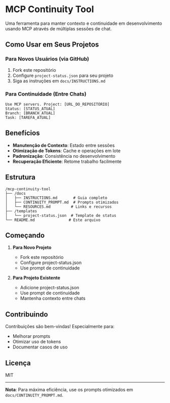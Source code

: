 # MCP Continuity Tool

Uma ferramenta para manter contexto e continuidade em desenvolvimento usando MCP através de múltiplas sessões de chat.

## Como Usar em Seus Projetos

### Para Novos Usuários (via GitHub)
1. Fork este repositório
2. Configure `project-status.json` para seu projeto
3. Siga as instruções em `docs/INSTRUCTIONS.md`

### Para Continuidade (Entre Chats)
```
Use MCP servers. Project: [URL_DO_REPOSITÓRIO]
Status: [STATUS_ATUAL]
Branch: [BRANCH_ATUAL]
Task: [TAREFA_ATUAL]
```

## Benefícios

- **Manutenção de Contexto**: Estado entre sessões
- **Otimização de Tokens**: Cache e operações em lote
- **Padronização**: Consistência no desenvolvimento
- **Recuperação Eficiente**: Retome trabalho facilmente

## Estrutura

```
/mcp-continuity-tool
├── /docs
│   ├── INSTRUCTIONS.md       # Guia completo
│   ├── CONTINUITY_PROMPT.md  # Prompts otimizados
│   └── RESOURCES.md         # Links e recursos
├── /templates
│   └── project-status.json  # Template de status
└── README.md               # Este arquivo
```

## Começando

1. **Para Novo Projeto**
   - Fork este repositório
   - Configure project-status.json
   - Use prompt de continuidade

2. **Para Projeto Existente**
   - Adicione project-status.json
   - Use prompt de continuidade
   - Mantenha contexto entre chats

## Contribuindo

Contribuições são bem-vindas! Especialmente para:
- Melhorar prompts
- Otimizar uso de tokens
- Documentar casos de uso

## Licença

MIT

---

**Nota**: Para máxima eficiência, use os prompts otimizados em `docs/CONTINUITY_PROMPT.md`.